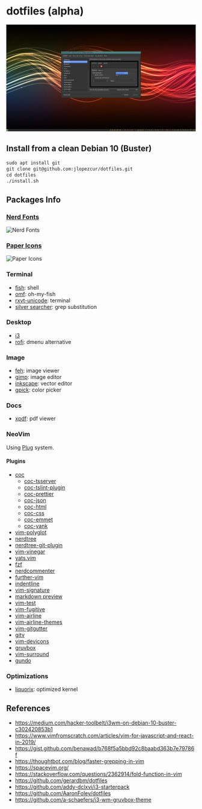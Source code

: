 # dotfiles (alpha)

![Screenshot](https://github.com/jlopezcur/dotfiles/raw/master/screenshot.png)

## Install from a clean Debian 10 (Buster)

```shell
sudo apt install git
git clone git@github.com:jlopezcur/dotfiles.git
cd dotfiles
./install.sh
```

## Packages Info

### [Nerd Fonts](https://www.nerdfonts.com/)

![Nerd Fonts](https://www.nerdfonts.com/assets/img/sankey-glyphs-combined-diagram.png)

### [Paper Icons](https://snwh.org/paper)

![Paper Icons](https://news-cdn.softpedia.com/images/news2/gorgeous-paper-theme-and-icon-pack-available-for-ubuntu-elementary-and-fedora-496591-4.jpg)

### Terminal

- [fish](https://fishshell.com/): shell
- [omf](https://github.com/oh-my-fish/oh-my-fish): oh-my-fish
- [rxvt-unicode](http://software.schmorp.de/pkg/rxvt-unicode.html): terminal
- [silver searcher](https://github.com/ggreer/the_silver_searcher): grep
  substitution

### Desktop

- [i3](https://i3wm.org/)
- [rofi](https://github.com/davatorium/rofi): dmenu alternative

### Image

- [feh](https://feh.finalrewind.org/): image viewer
- [gimp](https://www.gimp.org/): image editor
- [inkscape](https://inkscape.org/): vector editor
- [gpick](http://www.gpick.org/): color picker

### Docs

- [xpdf](https://www.xpdfreader.com/): pdf viewer

### NeoVim

Using [Plug](https://github.com/junegunn/vim-plug) system.

#### Plugins

- [coc](https://github.com/neoclide/coc.nvim)
  - [coc-tsserver](https://github.com/neoclide/coc-tsserver)
  - [coc-tslint-plugin](https://github.com/neoclide/coc-tslint-plugin)
  - [coc-prettier](https://github.com/neoclide/coc-prettier)
  - [coc-json](https://github.com/neoclide/coc-json)
  - [coc-html](https://github.com/neoclide/coc-html)
  - [coc-css](https://github.com/neoclide/coc-css)
  - [coc-emmet](https://github.com/neoclide/coc-emmet)
  - [coc-yank](https://github.com/neoclide/coc-yank)
- [vim-polyglot](https://github.com/sheerun/vim-polyglot)
- [nerdtree](https://github.com/scrooloose/nerdtree)
- [nerdtree-git-plugin](https://github.com/xuyuanp/nerdtree-git-plugin)
- [vim-vinegar](https://github.com/tpope/vim-vinegar)
- [yats.vim](https://github.com/herringtondarkholme/yats.vim)
- [fzf](https://github.com/junegunn/fzf)
- [nerdcommenter](https://github.com/ddollar/nerdcommenter)
- [further-vim](https://vimawesome.com/plugin/further-vim)
- [indentline](https://github.com/yggdroot/indentline)
- [vim-signature](https://github.com/kshenoy/vim-signature)
- [markdown preview](https://github.com/iamcco/markdown-preview.nvim)
- [vim-test](https://github.com/janko/vim-test)
- [vim-fugitive](https://github.com/tpope/vim-fugitive)
- [vim-airline](https://github.com/vim-airline/vim-airline)
- [vim-airline-themes](https://github.com/vim-airline/vim-airline-themes)
- [vim-gitgutter](https://github.com/airblade/vim-gitgutter)
- [gitv](https://github.com/gregsexton/gitv)
- [vim-devicons](https://github.com/ryanoasis/vim-devicons)
- [gruvbox](https://github.com/morhetz/gruvbox)
- [vim-surround](https://github.com/tpope/vim-surround)
- [gundo](https://github.com/sjl/gundo.vim)

### Optimizations

- [liquorix](https://liquorix.net/): optimized kernel

## References

- https://medium.com/hacker-toolbelt/i3wm-on-debian-10-buster-c302420853b1
- https://www.vimfromscratch.com/articles/vim-for-javascript-and-react-in-2019/
- https://gist.github.com/benawad/b768f5a5bbd92c8baabd363b7e79786f
- https://thoughtbot.com/blog/faster-grepping-in-vim
- https://spacevim.org/
- https://stackoverflow.com/questions/2362914/fold-function-in-vim
- https://github.com/gerardbm/dotfiles
- https://github.com/addy-dclxvi/i3-starterpack
- https://github.com/AaronFoley/dotfiles
- https://github.com/a-schaefers/i3-wm-gruvbox-theme
